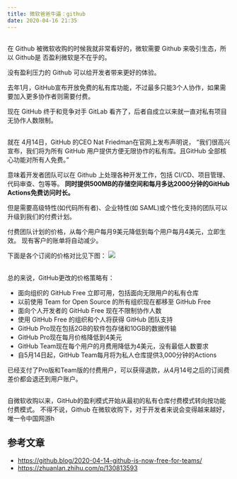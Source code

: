 ```yaml
---
title: 微软爸爸牛逼：github
date: 2020-04-16 21:35
---
```

## 
在 Github 被微软收购的时候我就非常看好的，微软需要 Github 来吸引生态，所以 Github是 否盈利微软是不在乎的。

没有盈利压力的 Github 可以给开发者带来更好的体验。

去年1月，GitHub宣布开放免费的私有库功能，不过最多只能3个人协作，如果需要加入更多协作者则需要付费。

现在 GitHub 终于和竞争对手 GitLab 看齐了，后者自成立以来就一直对私有项目无协作人数限制。

## 
就在 4月14日，GitHub 的CEO Nat Friedman在官网上发布声明说， “我们很高兴宣布，我们将为所有 GitHub 用户提供方便无限协作的私有库。且GitHub 全部核心功能对所有人免费。”

意味着开发者团队可以在 Github 上处理各种开发工作，包括 CI/CD、项目管理、代码审查、包等等。 **同时提供500MB的存储空间和每月多达2000分钟的GitHub Actions免费访问时长。**

但是需要高级特性(如代码所有者)、企业特性(如 SAML)或个性化支持的团队可以升级到我们的付费计划。

付费团队计划的价格，从每个用户每月9美元降低到每个用户每月4美元，立即生效。 现有客户的账单将自动减少。

下面是各个订阅的价格对比见下图：
![](./_image/2020-04-16/2020-04-16-21-51-00.jpg)

## 
总的来说，GitHub更改的价格策略有：

- 面向组织的 GitHub Free 立即可用，包括面向无限用户的私有仓库
- 以前使用 Team for Open Source 的所有组织现在都移至 GitHub Free
- 面向个人开发者的 GitHub Free 现在不限制协作人数
- 使用 GitHub Free 的组织和个人将获得 GitHub 团队支持
- GitHub Pro现在包括2GB的软件包存储和10GB的数据传输
- GitHub Pro现在每月价格降低到4美元
- GitHub Team现在每个用户的月费用降低为4美元，没有最低人数要求
- 自5月14日起，GitHub Team每月将为私人仓库提供3,000分钟的Actions

已经支付了Pro版和Team版的付费用户，可以获得退款，从4月14号之后的订阅费差价都会退还到用户账户。

## 
自微软收购以来，GitHub的盈利模式开始从最初的私有仓库付费模式转向按功能付费模式。
不得不说，Github 在微软收购下，对于开发者来说会变得越来越好，唯一令中国网游h
## 参考文章
- https://github.blog/2020-04-14-github-is-now-free-for-teams/
- https://zhuanlan.zhihu.com/p/130813593

